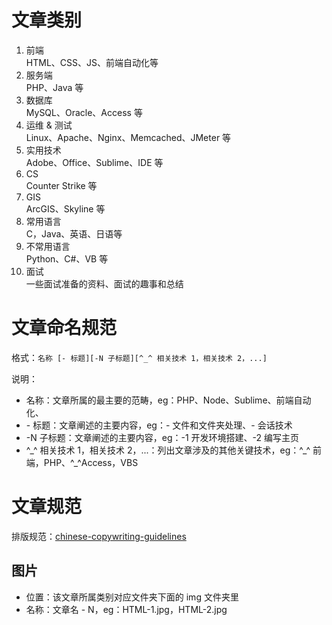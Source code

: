 # 文章类别

1.  前端\
    HTML、CSS、JS、前端自动化等
2.  服务端\
    PHP、Java 等
3.  数据库\
    MySQL、Oracle、Access 等
4.  运维 & 测试\
    Linux、Apache、Nginx、Memcached、JMeter 等
5.  实用技术\
    Adobe、Office、Sublime、IDE 等
6.  CS\
    Counter Strike 等
7.  GIS\
    ArcGIS、Skyline 等
8.  常用语言\
    C，Java、英语、日语等
9.  不常用语言\
    Python、C#、VB 等
10. 面试\
    一些面试准备的资料、面试的趣事和总结

# 文章命名规范

格式：`名称 [- 标题][-N 子标题][^_^ 相关技术 1，相关技术 2，...]`

说明：

-   名称：文章所属的最主要的范畴，eg：PHP、Node、Sublime、前端自动化、
-   \- 标题：文章阐述的主要内容，eg：- 文件和文件夹处理、- 会话技术
-   \-N 子标题：文章阐述的主要内容，eg：-1 开发环境搭建、-2 编写主页
-   ^\_^ 相关技术 1，相关技术 2，...：列出文章涉及的其他关键技术，eg：^\_^ 前端，PHP、^\_^Access，VBS

# 文章规范

排版规范：[chinese-copywriting-guidelines](https://github.com/sparanoid/chinese-copywriting-guidelines/blob/master/README.zh-CN.md)

## 图片

-   位置：该文章所属类别对应文件夹下面的 img 文件夹里
-   名称：文章名 - N，eg：HTML-1.jpg，HTML-2.jpg
